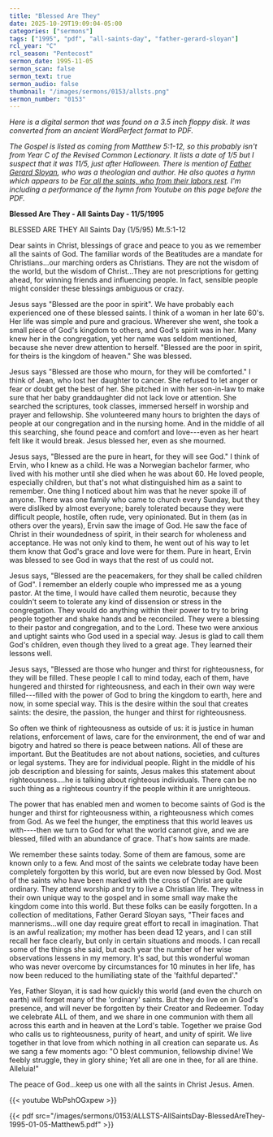 ```yaml
---
title: "Blessed Are They"
date: 2025-10-29T19:09:04-05:00
categories: ["sermons"]
tags: ["1995", "pdf", "all-saints-day", "father-gerard-sloyan"]
rcl_year: "C"
rcl_season: "Pentecost"
sermon_date: 1995-11-05
sermon_scan: false
sermon_text: true
sermon_audio: false
thumbnail: "/images/sermons/0153/allsts.png"
sermon_number: "0153"
---
```


_Here is a digital sermon that was found on a 3.5 inch floppy disk. It was converted from an ancient WordPerfect format to PDF._

<!--more-->

_The Gospel is listed as coming from Matthew 5:1-12, so this probably isn't from Year C of the Revised Common Lectionary. It lists a date of 1/5 but I suspect that it was 11/5, just after Halloween. There is mention of [Father Gerard Sloyan](https://www.ccjr.us/news/in-memoriam/sloyan), who was a theologian and author. He also quotes a hymn which appears to be [For all the saints, who from their labors rest](https://hymnary.org/text/for_all_the_saints_who_from_their_labors). I'm including a performance of the hymn from Youtube on this page before the PDF._

**Blessed Are They - All Saints Day - 11/5/1995**

BLESSED ARE THEY         All Saints Day          (1/5/95)    Mt.5:1-12

  Dear saints in Christ, blessings of grace and peace to you as we remember all the saints of God.
  The familiar words of the Beatitudes are a mandate for Christians...our marching orders as Christians.  They are not the wisdom of the world, but the wisdom of Christ...They are not prescriptions for getting ahead, for winning friends and influencing people.  In fact, sensible people might consider these blessings ambiguous or crazy.

Jesus says "Blessed are the poor in spirit".  We have probably each experienced one of these blessed saints.  I think of a woman in her late 60's.  Her life was simple and pure and gracious.  Wherever she went, she took a small piece of God's kingdom to others, and God's spirit was in her. 
Many knew her in the congregation, yet her name was seldom mentioned, because she never drew attention to herself.  "Blessed are the poor in spirit, for theirs is the kingdom of heaven."  She was blessed.

Jesus says "Blessed are those who mourn, for they will be comforted."  I think of Jean, who lost her daughter to cancer.  She refused to let anger or fear or doubt get the best of her.  She pitched in with her son-in-law to make sure that her baby granddaughter did not lack love or attention.  She searched the scriptures, took classes, immersed herself in worship and prayer and fellowship.  She volunteered many hours to brighten the days of people at our congregation and in the nursing home.  And in the middle of all this searching, she found peace and comfort and love---even as her heart felt like it would break.  Jesus blessed her, even as she mourned.

Jesus says, "Blessed are the pure in heart, for they will see God."  I think of Ervin, who I knew as a child.  He was a Norwegian bachelor farmer, who lived with his mother until she died when he was about 60.  He loved people, especially children, but that's not what distinguished him as a saint to remember.  One thing I noticed about him was that he never spoke ill of anyone.  There was one family who came to church every Sunday, but they were disliked by almost everyone; barely tolerated because they were difficult people, hostile, often rude, very opinionated.  But in them (as in others over the years), Ervin saw the image of God.  He saw the face of Christ in their woundedness of spirit, in their search for wholeness and acceptance.  He was not only kind to them, he went out of his way to let them know that God's grace and love were for them.  Pure in heart, Ervin was blessed to see God in ways that the rest of us could not.

Jesus says, "Blessed are the peacemakers, for they shall be called children of God".  I remember an elderly couple who impressed me as a young pastor.  At the time, I would have called them neurotic, because they couldn't seem to tolerate any kind of dissension or stress in the congregation.  They would do anything within their power to try to bring people together and shake hands and be reconciled.  They were a blessing to their pastor and congregation, and to the Lord. These two were anxious and uptight saints who God used in a special way.  Jesus is glad to call them God's children, even though they lived to a great age.  They learned their lessons well.

Jesus says, "Blessed are those who hunger and thirst for righteousness, for they will be filled.  These people I call to mind today, each of them, have hungered and thirsted for righteousness, and each in their own way were filled---filled with the power of God to bring the kingdom to earth, here and now, in some special way.  This is the desire within the soul that creates saints: the desire, the passion, the hunger and thirst for righteousness.
 
So often we think of righteousness as outside of us: it is justice in human relations, enforcement of laws, care for the environment, the end of war and bigotry and hatred so there is peace between nations. All of these are important.  But the Beatitudes are not about nations, societies, and cultures or legal systems.  They are for individual people.  Right in the middle of his job description and blessing for saints, Jesus makes this statement about righteousness....he is talking about righteous individuals.  There can be no such thing as a righteous country if the people within it are unrighteous.

The power that has enabled men and women to become saints of God is the hunger and thirst for righteousness within, a righteousness which comes from God.  As we feel the hunger, the emptiness that this world leaves us with----then we turn to God for what the world cannot give, and we are blessed, filled with an abundance of grace.  That's how saints are made.

We remember these saints today.  Some of them are famous, some are known only to a few.  And most of the saints we celebrate today have been completely forgotten by this world, but are even now blessed by God.  Most of the saints who have been marked with the cross of Christ are quite ordinary.  They attend worship and try to live a Christian life.  They witness in their own unique way to the gospel and in some small way make the kingdom come into this world.  But these folks can be easily forgotten. In a collection of meditations, Father Gerard Sloyan says, "Their faces and mannerisms...will one day require great effort to recall in imagination.  That is an awful realization; my mother has been dead 12 years, and I can still recall her face clearly, but only in certain situations and moods.  I can recall some of the things she said, but each year the number of her wise observations lessens in my memory.  It's sad, but this wonderful woman who was never overcome by circumstances for 10 minutes in her life, has now been reduced to the humiliating state of the 'faithful departed'."

Yes, Father Sloyan, it is sad how quickly this world (and even the church on earth) will forget many of the 'ordinary' saints.  But they do live on in God's presence, and will never be forgotten by their Creator and Redeemer.  Today we celebrate ALL of them, and we share in one communion with them all across this earth and in heaven at the Lord's table.  Together we praise God who calls us to righteousness, purity of heart, and unity of spirit.  We live together in that love from which nothing in all creation can separate us.  As we sang a few moments ago:
	"O blest communion, fellowship divine!
	 We feebly struggle, they in glory shine;
	 Yet all are one in thee, for all are thine.
      Alleluia!"

The peace of God...keep us one with all the saints in Christ Jesus. Amen.

{{< youtube WbPshOGxpew >}}


{{< pdf src="/images/sermons/0153/ALLSTS-AllSaintsDay-BlessedAreThey-1995-01-05-Matthew5.pdf" >}}
